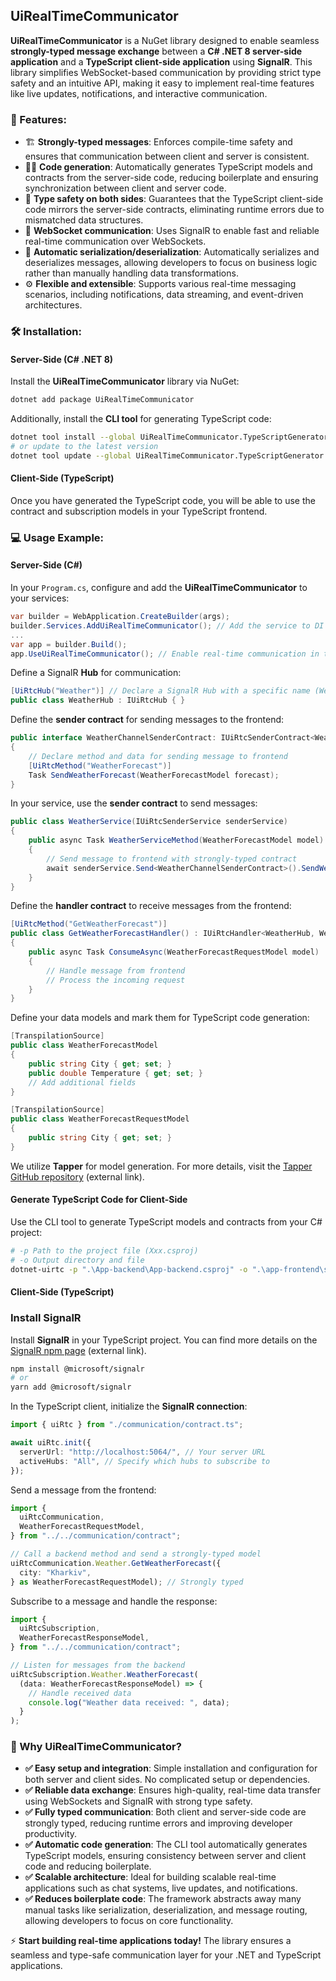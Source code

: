 ## UiRealTimeCommunicator

**UiRealTimeCommunicator** is a NuGet library designed to enable seamless **strongly-typed message exchange** between a **C# .NET 8 server-side application** and a **TypeScript client-side application** using **SignalR**. This library simplifies WebSocket-based communication by providing strict type safety and an intuitive API, making it easy to implement real-time features like live updates, notifications, and interactive communication.

### 🚀 Features:

- 🏗 **Strongly-typed messages**: Enforces compile-time safety and ensures that communication between client and server is consistent.
- 🧑‍💻 **Code generation**: Automatically generates TypeScript models and contracts from the server-side code, reducing boilerplate and ensuring synchronization between client and server code.
- 🔐 **Type safety on both sides**: Guarantees that the TypeScript client-side code mirrors the server-side contracts, eliminating runtime errors due to mismatched data structures.
- 📡 **WebSocket communication**: Uses SignalR to enable fast and reliable real-time communication over WebSockets.
- 🔄 **Automatic serialization/deserialization**: Automatically serializes and deserializes messages, allowing developers to focus on business logic rather than manually handling data transformations.
- ⚙️ **Flexible and extensible**: Supports various real-time messaging scenarios, including notifications, data streaming, and event-driven architectures.

### 🛠 Installation:

#### Server-Side (C# .NET 8)

Install the **UiRealTimeCommunicator** library via NuGet:

```sh
dotnet add package UiRealTimeCommunicator
```

Additionally, install the **CLI tool** for generating TypeScript code:

```sh
dotnet tool install --global UiRealTimeCommunicator.TypeScriptGenerator
# or update to the latest version
dotnet tool update --global UiRealTimeCommunicator.TypeScriptGenerator
```

#### Client-Side (TypeScript)

Once you have generated the TypeScript code, you will be able to use the contract and subscription models in your TypeScript frontend.

### 💻 Usage Example:

#### Server-Side (C#)

In your `Program.cs`, configure and add the **UiRealTimeCommunicator** to your services:

```csharp
var builder = WebApplication.CreateBuilder(args);
builder.Services.AddUiRealTimeCommunicator(); // Add the service to DI container
...
var app = builder.Build();
app.UseUiRealTimeCommunicator(); // Enable real-time communication in the app pipeline
```

Define a SignalR **Hub** for communication:

```csharp
[UiRtcHub("Weather")] // Declare a SignalR Hub with a specific name (Weather)
public class WeatherHub : IUiRtcHub { }
```

Define the **sender contract** for sending messages to the frontend:

```csharp
public interface WeatherChannelSenderContract: IUiRtcSenderContract<WeatherHub>
{
    // Declare method and data for sending message to frontend
    [UiRtcMethod("WeatherForecast")]
    Task SendWeatherForecast(WeatherForecastModel forecast);
}
```

In your service, use the **sender contract** to send messages:

```csharp
public class WeatherService(IUiRtcSenderService senderService)
{
    public async Task WeatherServiceMethod(WeatherForecastModel model)
    {
        // Send message to frontend with strongly-typed contract
        await senderService.Send<WeatherChannelSenderContract>().SendWeatherForecast(model);
    }
}
```

Define the **handler contract** to receive messages from the frontend:

```csharp
[UiRtcMethod("GetWeatherForecast")]
public class GetWeatherForecastHandler() : IUiRtcHandler<WeatherHub, WeatherForecastRequestModel>
{
    public async Task ConsumeAsync(WeatherForecastRequestModel model)
    {
        // Handle message from frontend
        // Process the incoming request
    }
}
```

Define your data models and mark them for TypeScript code generation:

```csharp
[TranspilationSource]
public class WeatherForecastModel
{
    public string City { get; set; }
    public double Temperature { get; set; }
    // Add additional fields
}

[TranspilationSource]
public class WeatherForecastRequestModel
{
    public string City { get; set; }
}
```

We utilize **Tapper** for model generation. For more details, visit the [Tapper GitHub repository](https://github.com/nenoNaninu/Tapper) (external link).

#### Generate TypeScript Code for Client-Side

Use the CLI tool to generate TypeScript models and contracts from your C# project:

```sh
# -p Path to the project file (Xxx.csproj)
# -o Output directory and file
dotnet-uirtc -p ".\App-backend\App-backend.csproj" -o ".\app-frontend\src\communication\contract.ts"
```

#### Client-Side (TypeScript)

### Install SignalR

Install **SignalR** in your TypeScript project. You can find more details on the [SignalR npm page](https://www.npmjs.com/package/@microsoft/signalr) (external link).

```bash
npm install @microsoft/signalr
# or
yarn add @microsoft/signalr
```

In the TypeScript client, initialize the **SignalR connection**:

```typescript
import { uiRtc } from "./communication/contract.ts";

await uiRtc.init({
  serverUrl: "http://localhost:5064/", // Your server URL
  activeHubs: "All", // Specify which hubs to subscribe to
});
```

Send a message from the frontend:

```typescript
import {
  uiRtcCommunication,
  WeatherForecastRequestModel,
} from "../../communication/contract";

// Call a backend method and send a strongly-typed model
uiRtcCommunication.Weather.GetWeatherForecast({
  city: "Kharkiv",
} as WeatherForecastRequestModel); // Strongly typed
```

Subscribe to a message and handle the response:

```typescript
import {
  uiRtcSubscription,
  WeatherForecastResponseModel,
} from "../../communication/contract";

// Listen for messages from the backend
uiRtcSubscription.Weather.WeatherForecast(
  (data: WeatherForecastResponseModel) => {
    // Handle received data
    console.log("Weather data received: ", data);
  }
);
```

### 🎯 Why UiRealTimeCommunicator?

- **✅ Easy setup and integration**: Simple installation and configuration for both server and client sides. No complicated setup or dependencies.
- **✅ Reliable data exchange**: Ensures high-quality, real-time data transfer using WebSockets and SignalR with strong type safety.
- **✅ Fully typed communication**: Both client and server-side code are strongly typed, reducing runtime errors and improving developer productivity.
- **✅ Automatic code generation**: The CLI tool automatically generates TypeScript models, ensuring consistency between server and client code and reducing boilerplate.
- **✅ Scalable architecture**: Ideal for building scalable real-time applications such as chat systems, live updates, and notifications.
- **✅ Reduces boilerplate code**: The framework abstracts away many manual tasks like serialization, deserialization, and message routing, allowing developers to focus on core functionality.

⚡ **Start building real-time applications today!** The library ensures a seamless and type-safe communication layer for your .NET and TypeScript applications.
